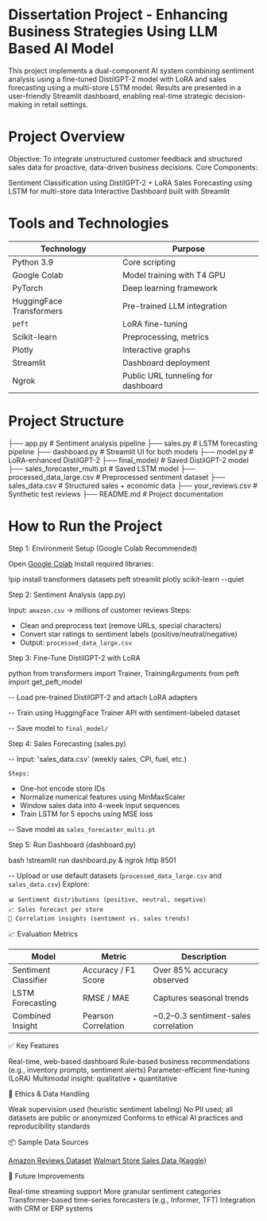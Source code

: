 # Dissertation Project - Enhancing Business Strategies Using LLM Based AI Model

This project implements a dual-component AI system combining sentiment analysis using a fine-tuned DistilGPT-2 model with LoRA and sales forecasting using a multi-store LSTM model. Results are presented in a user-friendly Streamlit dashboard, enabling real-time strategic decision-making in retail settings.

# Project Overview

Objective: To integrate unstructured customer feedback and structured sales data for proactive, data-driven business decisions.
Core Components:

  Sentiment Classification using DistilGPT-2 + LoRA
  Sales Forecasting using LSTM for multi-store data
  Interactive Dashboard built with Streamlit

# Tools and Technologies

| Technology               | Purpose                            |
| ------------------------ | ---------------------------------- |
| Python 3.9               | Core scripting                     |
| Google Colab             | Model training with T4 GPU         |
| PyTorch                  | Deep learning framework            |
| HuggingFace Transformers | Pre-trained LLM integration        |
| `peft`                   | LoRA fine-tuning                   |
| Scikit-learn             | Preprocessing, metrics             |
| Plotly                   | Interactive graphs                 |
| Streamlit                | Dashboard deployment               |
| Ngrok                    | Public URL tunneling for dashboard |


# Project Structure


├── app.py                      # Sentiment analysis pipeline
├── sales.py                    # LSTM forecasting pipeline
├── dashboard.py                # Streamlit UI for both models
├── model.py                    # LoRA-enhanced DistilGPT-2
├── final_model/                # Saved DistilGPT-2 model
├── sales_forecaster_multi.pt   # Saved LSTM model
├── processed_data_large.csv    # Preprocessed sentiment dataset
├── sales_data.csv              # Structured sales + economic data
├── your_reviews.csv            # Synthetic test reviews
├── README.md                   # Project documentation


# How to Run the Project

Step 1: Environment Setup (Google Colab Recommended)

Open [Google Colab](https://colab.research.google.com)
Install required libraries:


!pip install transformers datasets peft streamlit plotly scikit-learn --quiet


Step 2: Sentiment Analysis (app.py)

Input: `amazon.csv` → millions of customer reviews
Steps:

  * Clean and preprocess text (remove URLs, special characters)
  * Convert star ratings to sentiment labels (positive/neutral/negative)
  * Output: `processed_data_large.csv`

Step 3: Fine-Tune DistilGPT-2 with LoRA

python
from transformers import Trainer, TrainingArguments
from peft import get_peft_model

 -- Load pre-trained DistilGPT-2 and attach LoRA adapters

 -- Train using HuggingFace Trainer API with sentiment-labeled dataset

 -- Save model to `final_model/`

Step 4: Sales Forecasting (sales.py)

 -- Input: 'sales_data.csv' (weekly sales, CPI, fuel, etc.)

    Steps:

  * One-hot encode store IDs
  * Normalize numerical features using MinMaxScaler
  * Window sales data into 4-week input sequences
  * Train LSTM for 5 epochs using MSE loss

 -- Save model as `sales_forecaster_multi.pt`

Step 5: Run Dashboard (dashboard.py)

bash
!streamlit run dashboard.py & ngrok http 8501


 -- Upload or use default datasets (`processed_data_large.csv` and `sales_data.csv`)
    Explore:

    📊 Sentiment distributions (positive, neutral, negative)
    📈 Sales forecast per store
    🔄 Correlation insights (sentiment vs. sales trends)


📈 Evaluation Metrics

| Model                | Metric              | Description                           |
| -------------------- | ------------------- | ------------------------------------- |
| Sentiment Classifier | Accuracy / F1 Score | Over 85% accuracy observed            |
| LSTM Forecasting     | RMSE / MAE          | Captures seasonal trends              |
| Combined Insight     | Pearson Correlation | \~0.2–0.3 sentiment-sales correlation |


✅ Key Features

  Real-time, web-based dashboard
  Rule-based business recommendations (e.g., inventory prompts, sentiment alerts)
  Parameter-efficient fine-tuning (LoRA)
  Multimodal insight: qualitative + quantitative

🔐 Ethics & Data Handling

  Weak supervision used (heuristic sentiment labeling)
  No PII used; all datasets are public or anonymized
  Conforms to ethical AI practices and reproducibility standards

📦 Sample Data Sources

  [Amazon Reviews Dataset](https://registry.opendata.aws/amazon-reviews/)
  [Walmart Store Sales Data (Kaggle)](https://www.kaggle.com/datasets/yasserh/walmart-dataset)


📌 Future Improvements

  Real-time streaming support
  More granular sentiment categories
  Transformer-based time-series forecasters (e.g., Informer, TFT)
  Integration with CRM or ERP systems
